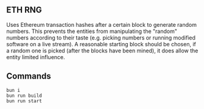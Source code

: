 ## ETH RNG

Uses Ethereum transaction hashes after a certain block to generate random numbers. This prevents the entities from manipulating the "random" numbers according to their taste (e.g. picking numbers or running modified software on a live stream). A reasonable starting block should be chosen, if a random one is picked (after the blocks have been mined), it does allow the entity limited influence.

## Commands

```
bun i
bun run build
bun run start
```
